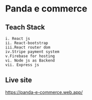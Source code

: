 # Panda e commerce 


## Teach Stack
    i. React js
    ii. React-bootstrap
    iii.React router dom
    iv.Stripe payment system
    v.Firebase for hosting
    vi. Node js as Backend
    vii. Express js


## Live site

 https://panda-e-commerce.web.app/
